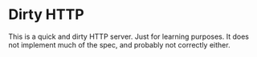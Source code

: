 # Dirty HTTP
This is a quick and dirty HTTP server. Just for learning purposes. It does not implement much of the spec, and probably not correctly either.
